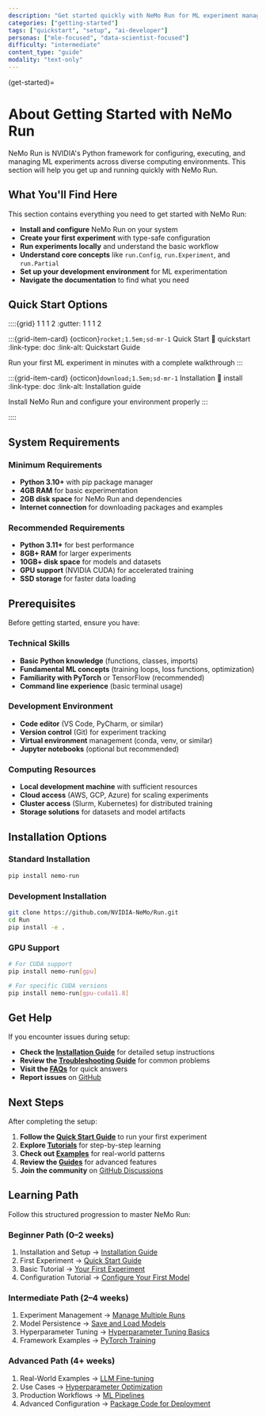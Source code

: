 ```yaml
---
description: "Get started quickly with NeMo Run for ML experiment management."
categories: ["getting-started"]
tags: ["quickstart", "setup", "ai-developer"]
personas: ["mle-focused", "data-scientist-focused"]
difficulty: "intermediate"
content_type: "guide"
modality: "text-only"
---
```


(get-started)=

# About Getting Started with NeMo Run

NeMo Run is NVIDIA's Python framework for configuring, executing, and managing ML experiments across diverse computing environments. This section will help you get up and running quickly with NeMo Run.

## What You'll Find Here

This section contains everything you need to get started with NeMo Run:

- **Install and configure** NeMo Run on your system
- **Create your first experiment** with type-safe configuration
- **Run experiments locally** and understand the basic workflow
- **Understand core concepts** like `run.Config`, `run.Experiment`, and `run.Partial`
- **Set up your development environment** for ML experimentation
- **Navigate the documentation** to find what you need

## Quick Start Options

::::{grid} 1 1 1 2
:gutter: 1 1 1 2

:::{grid-item-card} {octicon}`rocket;1.5em;sd-mr-1` Quick Start
:link: quickstart
:link-type: doc
:link-alt: Quickstart Guide

Run your first ML experiment in minutes with a complete walkthrough
:::

:::{grid-item-card} {octicon}`download;1.5em;sd-mr-1` Installation
:link: install
:link-type: doc
:link-alt: Installation guide

Install NeMo Run and configure your environment properly
:::

::::

## System Requirements

### Minimum Requirements

- **Python 3.10+** with pip package manager
- **4GB RAM** for basic experimentation
- **2GB disk space** for NeMo Run and dependencies
- **Internet connection** for downloading packages and examples

### Recommended Requirements

- **Python 3.11+** for best performance
- **8GB+ RAM** for larger experiments
- **10GB+ disk space** for models and datasets
- **GPU support** (NVIDIA CUDA) for accelerated training
- **SSD storage** for faster data loading

## Prerequisites

Before getting started, ensure you have:

### Technical Skills

- **Basic Python knowledge** (functions, classes, imports)
- **Fundamental ML concepts** (training loops, loss functions, optimization)
- **Familiarity with PyTorch** or TensorFlow (recommended)
- **Command line experience** (basic terminal usage)

### Development Environment

- **Code editor** (VS Code, PyCharm, or similar)
- **Version control** (Git) for experiment tracking
- **Virtual environment** management (conda, venv, or similar)
- **Jupyter notebooks** (optional but recommended)

### Computing Resources

- **Local development machine** with sufficient resources
- **Cloud access** (AWS, GCP, Azure) for scaling experiments
- **Cluster access** (Slurm, Kubernetes) for distributed training
- **Storage solutions** for datasets and model artifacts

## Installation Options

### Standard Installation

```bash
pip install nemo-run
```

### Development Installation

```bash
git clone https://github.com/NVIDIA-NeMo/Run.git
cd Run
pip install -e .
```

### GPU Support

```bash
# For CUDA support
pip install nemo-run[gpu]

# For specific CUDA versions
pip install nemo-run[gpu-cuda11.8]
```

## Get Help

If you encounter issues during setup:

- **Check the [Installation Guide](install.md)** for detailed setup instructions
- **Review the [Troubleshooting Guide](../guides/troubleshooting.md)** for common problems
- **Visit the [FAQs](../references/faqs.md)** for quick answers
- **Report issues** on [GitHub](https://github.com/NVIDIA-NeMo/Run/issues)

## Next Steps

After completing the setup:

1. **Follow the [Quick Start Guide](quickstart.md)** to run your first experiment
2. **Explore [Tutorials](../learning-resources/tutorials/index.md)** for step-by-step learning
3. **Check out [Examples](../learning-resources/examples/index.md)** for real-world patterns
4. **Review the [Guides](../guides/index.md)** for advanced features
5. **Join the community** on [GitHub Discussions](https://github.com/NVIDIA-NeMo/Run/discussions)

## Learning Path

Follow this structured progression to master NeMo Run:

### Beginner Path (0–2 weeks)

1. Installation and Setup → [Installation Guide](install.md)
2. First Experiment → [Quick Start Guide](quickstart.md)
3. Basic Tutorial → [Your First Experiment](../learning-resources/tutorials/run-first-experiment.md)
4. Configuration Tutorial → [Configure Your First Model](../learning-resources/tutorials/configure-your-first-model.md)

### Intermediate Path (2–4 weeks)

1. Experiment Management → [Manage Multiple Runs](../learning-resources/tutorials/manage-multiple-runs.md)
2. Model Persistence → [Save and Load Models](../learning-resources/tutorials/save-and-load-models.md)
3. Hyperparameter Tuning → [Hyperparameter Tuning Basics](../learning-resources/tutorials/hyperparameter-tuning-basics.md)
4. Framework Examples → [PyTorch Training](../learning-resources/examples/ml-frameworks/pytorch-training.md)

### Advanced Path (4+ weeks)

1. Real-World Examples → [LLM Fine-tuning](../learning-resources/examples/real-world/llm-fine-tuning.md)
2. Use Cases → [Hyperparameter Optimization](../learning-resources/use-cases/research/hyperparameter-optimization.md)
3. Production Workflows → [ML Pipelines](../learning-resources/use-cases/production/ml-pipelines.md)
4. Advanced Configuration → [Package Code for Deployment](../guides/packaging.md)
